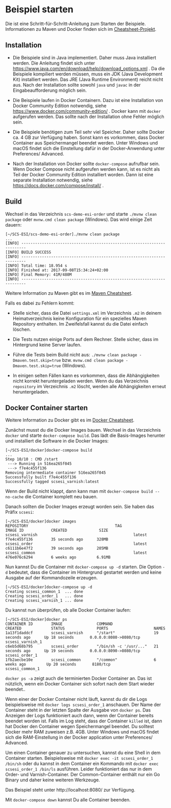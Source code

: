 # Beispiel starten

Die ist eine Schritt-für-Schritt-Anleitung zum Starten der Beispiele.
Informationen zu Maven und Docker finden sich im
[Cheatsheet-Projekt](https://github.com/ewolff/cheatsheets-DE).


## Installation

* Die Beispiele sind in Java implementiert. Daher muss Java
  installiert werden. Die Anleitung findet sich unter
  https://www.java.com/en/download/help/download_options.xml . Da die
  Beispiele kompiliert werden müssen, muss ein JDK (Java Development
  Kit) installiert werden. Das JRE (Java Runtime Environment) reicht
  nicht aus. Nach der Installation sollte sowohl `java` und `javac` in
  der Eingabeaufforderung möglich sein.

* Die Beispiele laufen in Docker Containern. Dazu ist eine
  Installation von Docker Community Edition notwendig, siehe
  https://www.docker.com/community-edition/ . Docker kann mit
  `docker` aufgerufen werden. Das sollte nach der Installation ohne
  Fehler möglich sein.

* Die Beispiele benötigen zum Teil sehr viel Speicher. Daher sollte
  Docker ca. 4 GB zur Verfügung haben. Sonst kann es vorkommen, dass
  Docker Container aus Speichermangel beendet werden. Unter Windows
  und macOS findet sich die Einstellung dafür in der Docker-Anwendung
  unter Preferences/ Advanced.

* Nach der Installation von Docker sollte `docker-compose` aufrufbar
  sein. Wenn Docker Compose nicht aufgerufen werden kann, ist es nicht
  als Teil der Docker Community Edition installiert worden. Dann ist
  eine separate Installation notwendig, siehe
  https://docs.docker.com/compose/install/ .

## Build

Wechsel in das Verzeichnis `scs-demo-esi-order` und starte `./mvnw
clean package` oder `mvnw.cmd clean package` (Windows). Das wird
einige Zeit dauern:

```
[~/SCS-ESI/scs-demo-esi-order]./mvnw clean package
...
[INFO] ------------------------------------------------------------------------
[INFO] BUILD SUCCESS
[INFO] ------------------------------------------------------------------------
[INFO] Total time: 18.954 s
[INFO] Finished at: 2017-09-08T15:34:24+02:00
[INFO] Final Memory: 41M/480M
[INFO] ------------------------------------------------------------------------
```

Weitere Information zu Maven gibt es im
[Maven Cheatsheet](https://github.com/ewolff/cheatsheets-DE/blob/master/MavenCheatSheet.md).

Falls es dabei zu Fehlern kommt:

* Stelle sicher, dass die Datei `settings.xml` im Verzeichnis  `.m2`
in deinem Heimatverzeichnis keine Konfiguration für ein spezielles
Maven Repository enthalten. Im Zweifelsfall kannst du die Datei
einfach löschen.

* Die Tests nutzen einige Ports auf dem Rechner. Stelle sicher, dass
  im Hintergrund keine Server laufen.

* Führe die Tests beim Build nicht aus: `./mvnw clean package
  -Dmaven.test.skip=true` bzw. `mvnw.cmd clean package
  -Dmaven.test.skip=true` (Windows).

* In einigen selten Fällen kann es vorkommen, dass die Abhängigkeiten
  nicht korrekt heruntergeladen werden. Wenn du das Verzeichnis
  `repository` im Verzeichnis `.m2` löscht, werden alle Abhängigkeiten
  erneut heruntergeladen.

## Docker Container starten

Weitere Information zu Docker gibt es im
[Docker Cheatsheet](https://github.com/ewolff/cheatsheets-DE/blob/master/DockerCheatSheet.md).

Zunächst musst du die Docker Images bauen. Wechsel in das Verzeichnis 
`docker` und starte `docker-compose build`. Das lädt die Basis-Images
herunter und installiert die Software in die Docker Images:

```
[~/SCS-ESI/docker]docker-compose build 
...
Step 10/10 : CMD /start
 ---> Running in 516ea265f045
 ---> f7e4c455f136
Removing intermediate container 516ea265f045
Successfully built f7e4c455f136
Successfully tagged scsesi_varnish:latest
```

Wenn der Build nicht klappt, dann kann man mit  `docker-compose build
--no-cache` die Container komplett neu bauen.

Danach sollten die Docker Images erzeugt worden sein. Sie haben das
Präfix `scsesi`:

```
[~/SCS-ESI/docker]docker images
REPOSITORY                                      TAG                 IMAGE ID            CREATED              SIZE
scsesi_varnish                                          latest              f7e4c455f136        35 seconds ago      328MB
scsesi_order                                            latest              c6111b6e47f2        39 seconds ago      205MB
scsesi_common                                           latest              476e076c6294        6 weeks ago         6.91MB
```

Nun kannst Du die Container mit `docker-compose up -d` starten. Die
Option `-d` bedeutet, dass die Container im Hintergrund gestartet
werden und keine Ausgabe auf der Kommandozeile erzeugen.

```
[~/SCS-ESI/docker]docker-compose up -d
Creating scsesi_common_1  ... done
Creating scsesi_order_1   ... done
Creating scsesi_varnish_1 ... done
```

Du kannst nun überprüfen, ob alle Docker Container laufen:

```
[~/SCS-ESI/docker]docker ps
CONTAINER ID        IMAGE               COMMAND                  CREATED             STATUS              PORTS                    NAMES
1a13f1daddcf        scsesi_varnish      "/start"                 19 seconds ago      Up 18 seconds       0.0.0.0:8080->8080/tcp   scsesi_varnish_1
c6eb5d68b795        scsesi_order        "/bin/sh -c '/usr/..."   21 seconds ago      Up 19 seconds       0.0.0.0:8090->8080/tcp                 scsesi_order_1
1fb2aecbe10e        scsesi_common       "/common"                6 weeks ago         Up 20 seconds       8180/tcp                 scsesi_common_1
```

`docker ps -a`  zeigt auch die terminierten Docker Container an. Das
ist nützlich, wenn ein Docker Container sich sofort nach dem Start
wieder beendet..

Wenn einer der Docker Container nicht läuft, kannst du dir die Logs
beispielsweise mit `docker logs scsesi_order_1` anschauen. Der Name
der Container steht in der letzten Spalte der Ausgabe von `docker
ps`. Das Anzeigen der Logs funktioniert auch dann, wenn der Container
bereits beendet worden ist. Falls im Log steht, dass der Container
`killed` ist, dann hat Docker den Container wegen Speichermangel
beendet. Du solltest Docker mehr RAM zuweisen z.B. 4GB. Unter Windows
und macOS findet sich die RAM-Einstellung in der Docker application
unter Preferences/ Advanced.

Um einen Container genauer zu untersuchen, kannst du eine Shell in dem
Container starten. Beispielsweise mit `docker exec -it
scsesi_order_1 /bin/sh` oder du kannst in dem Container ein
Kommando mit `docker exec  scsesi_order_1 /bin/ls` ausführen.
Leider funktioniert das nur in dem Order- und Varnish-Container. Der
Common-Container enthält nur ein Go Binary und daher keine weiteren
Werkzeuge.

Das Beispiel steht unter http://localhost:8080/ zur Verfügung.


Mit `docker-compose down` kannst Du alle Container beenden.

